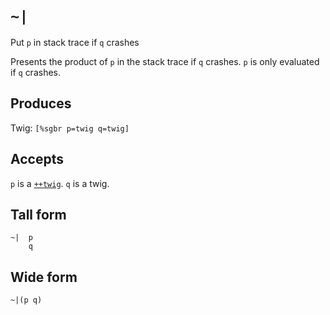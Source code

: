 `~|`
====

Put `p` in stack trace if `q` crashes

Presents the product of `p` in the stack trace if `q` crashes.
`p` is only evaluated if `q` crashes.

Produces
--------

Twig: `[%sgbr p=twig q=twig]`

Accepts
-------

`p` is a [`++twig`](). `q` is a twig.

Tall form
---------

    ~|  p
        q

Wide form
---------

    ~|(p q)
